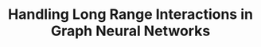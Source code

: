 ---
dual: True
name1: Gal Mishne
email1: gmishne@ucsd.edu
photo1: https://datascience.ucsd.edu/wp-content/uploads/2022/09/Gal-UCSD-HDSI-2-FB_pp.jpg
website1: http://mishne.ucsd.edu/
name2: Yusu Wang
email2: yuw122@ucsd.edu
photo2: https://datascience.ucsd.edu/wp-content/uploads/2022/09/Yusu-Wang-2.jpg
website2: http://yusu.belkin-wang.org/
domain: B12
title: Handling Long Range Interactions in Graph Neural Networks 
bio: "<ul><li>Gal Mishne's research is on geometric data analysis. My research focuses on modeling data as lying on a graph or being sampled from a (nonlinear) manifold, and developing methods that take this geometry into account in order to process, analyze, and visualize high-dimensional data. My research group primarily collaborates with neuroscientists and other biomedical researchers, to apply our models and methods to real-world data.</li><li>Yusu Wang's research primarily focuses on geometric and topological data analysis. I am particularly interested in developing effective and theoretically justified algorithms for data / shape analysis using geometric and topological ideas and methods, as well as to integrate such methods with machine learning frameworks. I aim to both provide theoretical understanding of various computational methods developed, and to apply them to practical domains, including computational biology, computational neuroanatomy, material science, computer graphics and visualization.</li></ul>"
description: "Graph data are ubiquitous in a broad range of applications. Recently, we have witnessed the tremendous use and success of various versions of graph neural networks (GNNs) in analyzing and learning on graph data. However, the popular architecture of GNNs have difficulty in effectively aggregating information along long range interactions (e.g, between nodes that are far away in the graph). In particular, as the graph becomes larger, it is well-known that some popular GNN architectures have issues such as over-smoothing or over-squashing. Being able to effectively capturing / learning based on long-range interactions in graphs is one of the most important challenges faced in graph learning. More recently, graph transformer type of architecture has gain popularity in handling long range interactions as well. But they have various limitations (including scalability). The goal of this group is to learn and run some SOTA GNN models, and aims to develop some strategies to improve their ability in capturing long range interaction in input graphs. 
"
summer: "check out pytorch geometric (<a href='https://pytorch-geometric.readthedocs.io/en/latest/'>https://pytorch-geometric.readthedocs.io/en/latest/</a>)"
oldstudent: https://brliu.com/dsc180b-project
prerequisites: Students should be familiar with neural network architectures and have done projects on deep learning. Knowledge of graph neural networks will be a plus but not required. 
time: Wednesday 9-10AM, In-Person
style: We expect some degree of independence of students in the capstone projects. At the beginning, we will give some lectures on the basics of graph neural networks to guide the students.
seats: 12
tag: Graphs and Deep Learning
---